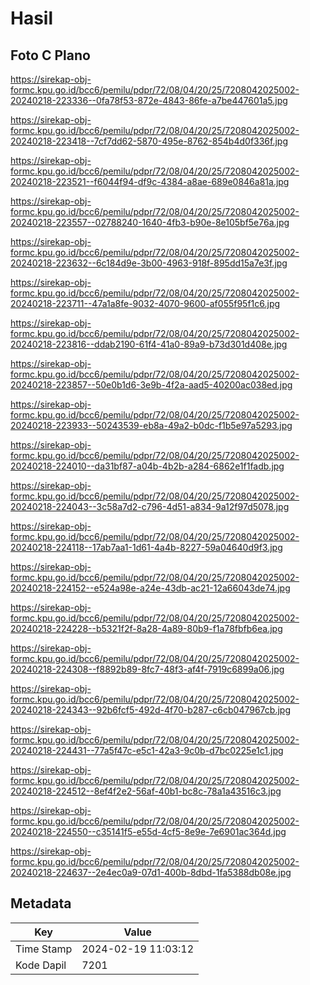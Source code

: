# Hasil

## Foto C Plano

https://sirekap-obj-formc.kpu.go.id/bcc6/pemilu/pdpr/72/08/04/20/25/7208042025002-20240218-223336--0fa78f53-872e-4843-86fe-a7be447601a5.jpg

https://sirekap-obj-formc.kpu.go.id/bcc6/pemilu/pdpr/72/08/04/20/25/7208042025002-20240218-223418--7cf7dd62-5870-495e-8762-854b4d0f336f.jpg

https://sirekap-obj-formc.kpu.go.id/bcc6/pemilu/pdpr/72/08/04/20/25/7208042025002-20240218-223521--f6044f94-df9c-4384-a8ae-689e0846a81a.jpg

https://sirekap-obj-formc.kpu.go.id/bcc6/pemilu/pdpr/72/08/04/20/25/7208042025002-20240218-223557--02788240-1640-4fb3-b90e-8e105bf5e76a.jpg

https://sirekap-obj-formc.kpu.go.id/bcc6/pemilu/pdpr/72/08/04/20/25/7208042025002-20240218-223632--6c184d9e-3b00-4963-918f-895dd15a7e3f.jpg

https://sirekap-obj-formc.kpu.go.id/bcc6/pemilu/pdpr/72/08/04/20/25/7208042025002-20240218-223711--47a1a8fe-9032-4070-9600-af055f95f1c6.jpg

https://sirekap-obj-formc.kpu.go.id/bcc6/pemilu/pdpr/72/08/04/20/25/7208042025002-20240218-223816--ddab2190-61f4-41a0-89a9-b73d301d408e.jpg

https://sirekap-obj-formc.kpu.go.id/bcc6/pemilu/pdpr/72/08/04/20/25/7208042025002-20240218-223857--50e0b1d6-3e9b-4f2a-aad5-40200ac038ed.jpg

https://sirekap-obj-formc.kpu.go.id/bcc6/pemilu/pdpr/72/08/04/20/25/7208042025002-20240218-223933--50243539-eb8a-49a2-b0dc-f1b5e97a5293.jpg

https://sirekap-obj-formc.kpu.go.id/bcc6/pemilu/pdpr/72/08/04/20/25/7208042025002-20240218-224010--da31bf87-a04b-4b2b-a284-6862e1f1fadb.jpg

https://sirekap-obj-formc.kpu.go.id/bcc6/pemilu/pdpr/72/08/04/20/25/7208042025002-20240218-224043--3c58a7d2-c796-4d51-a834-9a12f97d5078.jpg

https://sirekap-obj-formc.kpu.go.id/bcc6/pemilu/pdpr/72/08/04/20/25/7208042025002-20240218-224118--17ab7aa1-1d61-4a4b-8227-59a04640d9f3.jpg

https://sirekap-obj-formc.kpu.go.id/bcc6/pemilu/pdpr/72/08/04/20/25/7208042025002-20240218-224152--e524a98e-a24e-43db-ac21-12a66043de74.jpg

https://sirekap-obj-formc.kpu.go.id/bcc6/pemilu/pdpr/72/08/04/20/25/7208042025002-20240218-224228--b5321f2f-8a28-4a89-80b9-f1a78fbfb6ea.jpg

https://sirekap-obj-formc.kpu.go.id/bcc6/pemilu/pdpr/72/08/04/20/25/7208042025002-20240218-224308--f8892b89-8fc7-48f3-af4f-7919c6899a06.jpg

https://sirekap-obj-formc.kpu.go.id/bcc6/pemilu/pdpr/72/08/04/20/25/7208042025002-20240218-224343--92b6fcf5-492d-4f70-b287-c6cb047967cb.jpg

https://sirekap-obj-formc.kpu.go.id/bcc6/pemilu/pdpr/72/08/04/20/25/7208042025002-20240218-224431--77a5f47c-e5c1-42a3-9c0b-d7bc0225e1c1.jpg

https://sirekap-obj-formc.kpu.go.id/bcc6/pemilu/pdpr/72/08/04/20/25/7208042025002-20240218-224512--8ef4f2e2-56af-40b1-bc8c-78a1a43516c3.jpg

https://sirekap-obj-formc.kpu.go.id/bcc6/pemilu/pdpr/72/08/04/20/25/7208042025002-20240218-224550--c35141f5-e55d-4cf5-8e9e-7e6901ac364d.jpg

https://sirekap-obj-formc.kpu.go.id/bcc6/pemilu/pdpr/72/08/04/20/25/7208042025002-20240218-224637--2e4ec0a9-07d1-400b-8dbd-1fa5388db08e.jpg


## Metadata

| Key        | Value               |
| ---------- | ------------------- |
| Time Stamp | 2024-02-19 11:03:12 |
| Kode Dapil | 7201                |



